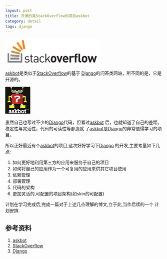 ```yaml
---
layout: post
title: 开源的类StackOverflow的项目askbot
category: detail
tags: django
---
```


![stackoverflow](/assets/images/stackoverflow_logo.png)

[askbot][askbot]是类似于[StackOverflow][StackOverflow]的基于
[Django][Django]的问答类网站，所不同的是，它是开源的。

![askbot](/assets/images/askbot.gif)

虽然自己也写过不少的[Django][Django]代码，但看过[askbot][askbot]
后，也就知道了自己的差距。稳定性与灵活性，代码的可读性等都造就
了[askbot][askbot]是[Django][Django]的非常值得学习的项目。

所以正好最近有个[askbot][askbot]的项目,这次好好学习下[Django][Django]
的开发,主要考量如下几点:

1. 如何更好地利用第三方的应用来服务于自己的项目
2. 如何将自己的应用作为一个可复用的应用来供其它项目使用
3. 依赖管理
4. 部署管理
5. 代码的架构
6. 更加灵活的,可配置的项目架构(如skin的可配置)


计划在学习完成后,完成一篇对于上述几点理解的博文,立于此,当作后续的一个
计划安排.


## 参考资料
1. [askbot][askbot]
2. [StackOverflow][StackOverflow]
3. [Django][Django]


[askbot]: http://askbot.com/
[StackOverflow]: http://www.stackoverflow.com
[Django]: http://djangoproject.com

